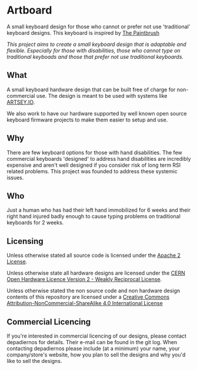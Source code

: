# Artboard

A small keyboard design for those who cannot or prefer not use 'traditional' keyboard designs. This keyboard is inspired by [The Paintbrush](https://github.com/artseyio/thepaintbrush)

*This project aims to create a small keyboard design that is adaptable and flexible. Especially for those with disabilities, those who cannot type on traditional keyboads and those that prefer not use traditional keyboards.*



## What

A small keyboard hardware design that can be built free of charge for non-commercial use. The design is meant to be used with systems like [ARTSEY.IO](https://www.artsey.io/).

We also work to have our hardware supported by well known open source keyboard firmware projects to make them easier to setup and use.

## Why

There are few keyboard options for those with hand disabilities. The few commercial keyboards 'designed' to address hand disabilities are incredibly expensive and aren't well designed if you consider risk of long term RSI related problems. This project was founded to address these systemic issues.

## Who

Just a human who has had their left hand immobilized for 6 weeks and their right hand injured badly enough to cause typing problems on traditional keyboards for 2 weeks.

## Licensing

Unless otherwise stated all source code is licensed under the [Apache 2 License](LICENSE-APACHE-2.0.txt).

Unless otherwise state all hardware designs are licensed under the [CERN Open Hardware Licence Version 2 - Weakly Reciprocal License](LICENSE-cern_ohl_w_v2.txt).

Unless otherwise stated the non source code and non hardware design contents of this repository are licensed under a [Creative Commons Attribution-NonCommercial-ShareAlike 4.0 International License](LICENSE-CC-Attribution-NonCommercial-ShareAlike-4.0-International.txt)

## Commercial Licencing

If you're interested in commercial licencing of our designs, please contact depadiernos for details. Their e-mail can be found in the git log. When contacting depadiernos please include (at a minimum) your name, your company/store's website, how you plan to sell the designs and why you'd like to sell the designs.
